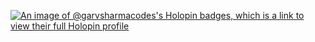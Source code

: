 [![An image of @garvsharmacodes's Holopin badges, which is a link to view their full Holopin profile](https://holopin.me/garvsharmacodes)](https://holopin.io/@garvsharmacodes)

